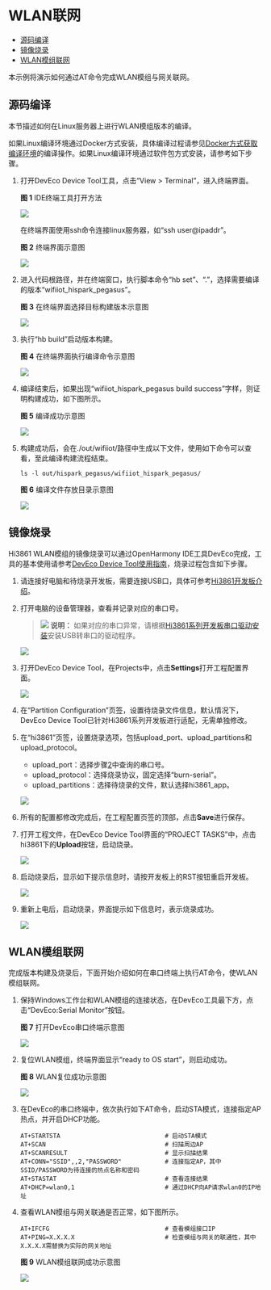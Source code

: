 # WLAN联网<a name="ZH-CN_TOPIC_0000001174350611"></a>

-   [源码编译](#section191121332125319)
-   [镜像烧录](#section19458165166)
-   [WLAN模组联网](#section194671619167)

本示例将演示如何通过AT命令完成WLAN模组与网关联网。

## 源码编译<a name="section191121332125319"></a>

本节描述如何在Linux服务器上进行WLAN模组版本的编译。

如果Linux编译环境通过Docker方式安装，具体编译过程请参见[Docker方式获取编译环境](../get-code/Docker编译环境.md)的编译操作。如果Linux编译环境通过软件包方式安装，请参考如下步骤。

1.  打开DevEco Device Tool工具，点击“View \> Terminal”，进入终端界面。

    **图 1**  IDE终端工具打开方法<a name="fig1975813338510"></a>  
    

    ![](figures/1.png)

    在终端界面使用ssh命令连接linux服务器，如“ssh user@ipaddr”。

    **图 2**  终端界面示意图<a name="fig91165301546"></a>  
    

    ![](figures/2.png)

2.  进入代码根路径，并在终端窗口，执行脚本命令“hb set”、“.”，选择需要编译的版本“wifiiot\_hispark\_pegasus”。

    **图 3**  在终端界面选择目标构建版本示意图<a name="fig17727115215612"></a>  
    

    ![](figures/3.png)

3.  执行“hb build”启动版本构建。

    **图 4**  在终端界面执行编译命令示意图<a name="fig5493164414573"></a>  
    

    ![](figures/4.png)

4.  编译结束后，如果出现“wifiiot\_hispark\_pegasus build success”字样，则证明构建成功，如下图所示。

    **图 5**  编译成功示意图<a name="fig1262101218463"></a>  
    

    ![](figures/5.png)

5.  构建成功后，会在./out/wifiiot/路径中生成以下文件，使用如下命令可以查看，至此编译构建流程结束。

    ```
    ls -l out/hispark_pegasus/wifiiot_hispark_pegasus/
    ```

    **图 6**  编译文件存放目录示意图<a name="fig38521346164618"></a>  
    

    ![](figures/3-0.png)


## 镜像烧录<a name="section19458165166"></a>

Hi3861 WLAN模组的镜像烧录可以通过OpenHarmony IDE工具DevEco完成，工具的基本使用请参考[DevEco Device Tool使用指南](https://device.harmonyos.com/cn/docs/ide/user-guides/service_introduction-0000001050166905)，烧录过程包含如下步骤。

1.  请连接好电脑和待烧录开发板，需要连接USB口，具体可参考[Hi3861开发板介绍](https://device.harmonyos.com/cn/docs/start/introduce/oem_minitinier_des_3861-0000001105041324)。
2.  <a name="zh-cn_topic_0000001056563976_li848662117291"></a>打开电脑的设备管理器，查看并记录对应的串口号。

    >![](public_sys-resources/icon-note.gif) **说明：** 
    >如果对应的串口异常，请根据[Hi3861系列开发板串口驱动安装](https://device.harmonyos.com/cn/docs/ide/user-guides/hi3861-drivers-0000001058153433)安装USB转串口的驱动程序。

    ![](figures/zh-cn_image_0000001128311118.png)

3.  打开DevEco Device Tool，在Projects中，点击**Settings**打开工程配置界面。

    ![](figures/zh-cn_image_0000001128311116.png)

4.  在“Partition Configuration”页签，设置待烧录文件信息，默认情况下，DevEco Device Tool已针对Hi3861系列开发板进行适配，无需单独修改。
5.  在“hi3861”页签，设置烧录选项，包括upload\_port、upload\_partitions和upload\_protocol。

    -   upload\_port：选择步骤[2](#zh-cn_topic_0000001056563976_li848662117291)中查询的串口号。
    -   upload\_protocol：选择烧录协议，固定选择“burn-serial”。
    -   upload\_partitions：选择待烧录的文件，默认选择hi3861\_app。

    ![](figures/zh-cn_image_0000001128470922.png)

6.  所有的配置都修改完成后，在工程配置页签的顶部，点击**Save**进行保存。
7.  打开工程文件，在DevEco Device Tool界面的“PROJECT TASKS”中，点击hi3861下的**Upload**按钮，启动烧录。

    ![](figures/zh-cn_image_0000001174270749.png)

8.  启动烧录后，显示如下提示信息时，请按开发板上的RST按钮重启开发板。

    ![](figures/zh-cn_image_0000001174270751.png)

9.  重新上电后，启动烧录，界面提示如下信息时，表示烧录成功。

    ![](figures/zh-cn_image_0000001174350669.png)


## WLAN模组联网<a name="section194671619167"></a>

完成版本构建及烧录后，下面开始介绍如何在串口终端上执行AT命令，使WLAN模组联网。

1.  保持Windows工作台和WLAN模组的连接状态，在DevEco工具最下方，点击“DevEco:Serial Monitor”按钮。

    **图 7**  打开DevEco串口终端示意图<a name="fig12489182991119"></a>  
    

    ![](figures/5-1.png)

2.  复位WLAN模组，终端界面显示“ready to OS start”，则启动成功。

    **图 8**  WLAN复位成功示意图<a name="fig496084516332"></a>  
    

    ![](figures/6.png)

3.  在DevEco的串口终端中，依次执行如下AT命令，启动STA模式，连接指定AP热点，并开启DHCP功能。

    ```
    AT+STARTSTA                             # 启动STA模式
    AT+SCAN                                 # 扫描周边AP
    AT+SCANRESULT                           # 显示扫描结果
    AT+CONN="SSID",,2,"PASSWORD"            # 连接指定AP，其中SSID/PASSWORD为待连接的热点名称和密码
    AT+STASTAT                              # 查看连接结果
    AT+DHCP=wlan0,1                         # 通过DHCP向AP请求wlan0的IP地址
    ```

4.  查看WLAN模组与网关联通是否正常，如下图所示。

    ```
    AT+IFCFG                                # 查看模组接口IP
    AT+PING=X.X.X.X                         # 检查模组与网关的联通性，其中X.X.X.X需替换为实际的网关地址
    ```

    **图 9**  WLAN模组联网成功示意图<a name="fig1166371318339"></a>  
    

    ![](figures/截图.png)


